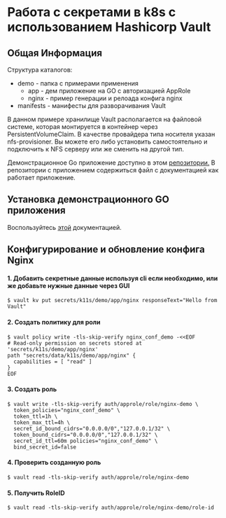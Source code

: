 # Работа с секретами в k8s с использованием Hashicorp Vault

## Общая Информация

Структура каталогов:

* demo - папка с примерами применения
  * app - дем приложение на GO с авторизацией AppRole
  * nginx - пример генерации и релоада конфига nginx
* manifests - манифесты для разворачивания Vault

В данном примере хранилище Vault располагается на файловой системе, которая монтируется в контейнер через PersistentVolumeClaim.
В качестве провайдера типа носителя указан nfs-provisioner. Вы можете его либо установить самостоятельно и подключить к NFS серверу или же сменить на другой тип.

Демонстрационное Go приложение доступно в этом [репозитории.](https://gitlab.com/k11s-os/vault-approle-auth)
В репозитории с приложением содержиться файл с документацией как работает приложение.

## Установка демонстрационного GO приложения

Воспользуйтесь [этой](https://gitlab.com/k11s-os/vault-approle-auth/-/blob/main/README.md) документацией.

## Конфигурирование и обновление конфига Nginx

#### 1. Добавить секретные данные используя cli если необходимо, или же добавьте нужные данные через GUI

```shell
$ vault kv put secrets/k11s/demo/app/nginx responseText="Hello from Vault"
```
#### 2. Создать политику для роли

```shell
$ vault policy write -tls-skip-verify nginx_conf_demo -<<EOF
# Read-only permission on secrets stored at 'secrets/k11s/demo/app/nginx'
path "secrets/data/k11s/demo/app/nginx" {
  capabilities = [ "read" ]
}
EOF

```

#### 3. Создать роль

```shell
$ vault write -tls-skip-verify auth/approle/role/nginx-demo \
  token_policies="nginx_conf_demo" \
  token_ttl=1h \
  token_max_ttl=4h \
  secret_id_bound_cidrs="0.0.0.0/0","127.0.0.1/32" \
  token_bound_cidrs="0.0.0.0/0","127.0.0.1/32" \
  secret_id_ttl=60m policies="nginx_conf_demo" \
  bind_secret_id=false
```

#### 4. Проверить созданную роль

```shell
$ vault read -tls-skip-verify auth/approle/role/nginx-demo
```

#### 5. Получить RoleID

```shell
$ vault read -tls-skip-verify auth/approle/role/nginx-demo/role-id
```